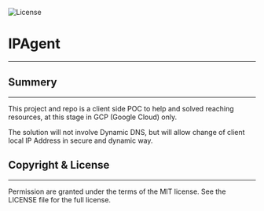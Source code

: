 ![License](https://img.shields.io/github/license/arikregev/ipagent)

# IPAgent
-------------------

## Summery
-------------------

This project and repo is a client side POC to help and solved reaching resources,
at this stage in GCP (Google Cloud) only.

The solution will not involve Dynamic DNS, but will allow change of client local IP Address in secure and dynamic way.


## Copyright & License
-------------------
Permission are granted under the terms of the MIT license. 
See the LICENSE file for the full license.